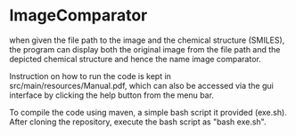 # ImageComparator
when given the file path to the image and the chemical structure (SMILES), the program can display both the original image from the file path and the depicted chemical structure and hence the name image comparator. 

Instruction on how to run the code is kept in src/main/resources/Manual.pdf, which can also be accessed via the gui interface by clicking the help button from the menu bar.

To compile the code using maven, a simple bash script it provided (exe.sh). After cloning the repository, execute the bash script as "bash exe.sh".
